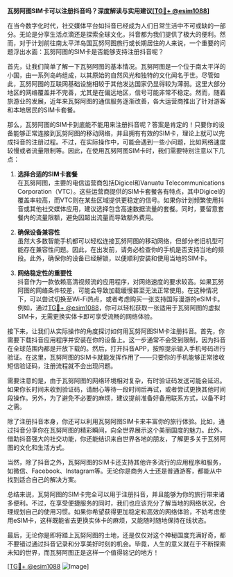 **瓦努阿图SIM卡可以注册抖音吗？深度解读与实用建议[[TG💪+ @esim1088](https://t.me/s/esim1088)]**

在当今数字化时代，社交媒体平台如抖音已经成为人们日常生活中不可或缺的一部分。无论是分享生活点滴还是探索全球文化，抖音都为我们提供了极大的便利。然而，对于计划前往南太平洋岛国瓦努阿图旅行或长期居住的人来说，一个重要的问题浮出水面：瓦努阿图的SIM卡是否能够支持注册抖音呢？

首先，让我们简单了解一下瓦努阿图的基本情况。瓦努阿图是一个位于南太平洋的小国，由一系列岛屿组成，以其原始的自然风光和独特的文化闻名于世。尽管如此，瓦努阿图的互联网基础设施相较于其他发达国家仍显得较为薄弱。这里大部分地区的网络覆盖并不完善，尤其是在偏远地区，信号可能非常不稳定。然而，随着旅游业的发展，近年来瓦努阿图的通信服务逐渐改善，各大运营商推出了针对游客和本地居民的SIM卡套餐。

那么，瓦努阿图的SIM卡到底能不能用来注册抖音呢？答案是肯定的！只要你的设备能够正常连接到瓦努阿图的移动网络，并且拥有有效的SIM卡，理论上就可以完成抖音的注册过程。不过，在实际操作中，可能会遇到一些小问题，比如网络速度较慢或者流量限制等。因此，在使用瓦努阿图SIM卡时，我们需要特别注意以下几点：

1. **选择合适的SIM卡套餐**  
   在瓦努阿图，主要的电信运营商包括Digicel和Vanuatu Telecommunications Corporation（VTC）。这些运营商提供的SIM卡套餐各有特点，其中Digicel的覆盖率较高，而VTC则在某些区域提供更稳定的信号。如果你计划频繁使用抖音或其他社交媒体应用，建议选择包含高速数据流量的套餐。同时，要留意套餐内的流量限额，避免因超出流量而导致额外费用。

2. **确保设备兼容性**  
   虽然大多数智能手机都可以轻松连接瓦努阿图的移动网络，但部分老旧机型可能存在兼容性问题。因此，在出发前，请务必检查你的手机是否支持当地的频段。此外，确保你的设备已经解锁，以便顺利安装和使用当地的SIM卡。

3. **网络稳定性的重要性**  
   抖音作为一款依赖高清视频流的应用程序，对网络速度的要求较高。如果瓦努阿图的网络条件较差，可能会导致加载缓慢甚至无法正常使用。在这种情况下，可以尝试切换至Wi-Fi热点，或者考虑购买一张支持国际漫游的eSIM卡。例如，通过[TG💪+ @esim1088](https://t.me/s/esim1088)，你可以轻松获取一张适用于瓦努阿图的虚拟SIM卡，无需更换实体卡即可享受流畅的网络体验。

接下来，让我们从实际操作的角度探讨如何用瓦努阿图SIM卡注册抖音。首先，你需要下载抖音应用程序并安装在你的设备上。这一步通常不会受到限制，因为抖音在全球范围内都是开放下载的。然后，打开抖音APP，按照提示输入手机号码进行验证。在这里，瓦努阿图的SIM卡就能发挥作用了——只要你的手机能够正常接收短信验证码，注册流程就不会出现问题。

需要注意的是，由于瓦努阿图的网络环境相对复杂，有时验证码发送可能会延迟。如果你长时间未收到验证码，请耐心等待一段时间后再试，或者尝试更换其他时间段操作。另外，为了避免不必要的麻烦，建议提前准备好备用联系方式，以备不时之需。

除了注册抖音本身，你还可以利用瓦努阿图SIM卡来丰富你的旅行体验。比如，通过抖音分享你在瓦努阿图的精彩瞬间，向全世界展示这个美丽国度的魅力。此外，借助抖音强大的社交功能，你还能结识来自世界各地的朋友，了解更多关于瓦努阿图的文化和生活方式。

当然，除了抖音之外，瓦努阿图的SIM卡还支持其他许多流行的应用程序和服务，如微信、Facebook、Instagram等。无论你是商务人士还是普通游客，都能从中找到适合自己的解决方案。

总结来说，瓦努阿图的SIM卡完全可以用于注册抖音，并且能够为你的旅行带来诸多便利。不过，在享受便捷服务的同时，我们也应该充分了解当地的网络状况，合理规划自己的使用习惯。如果你希望获得更加稳定和高效的网络体验，不妨考虑使用eSIM卡，这样既能省去更换实体卡的麻烦，又能随时随地保持在线状态。

最后，无论你是即将踏上瓦努阿图的土地，还是仅仅对这个神秘国度充满好奇，都不要错过通过抖音记录和分享美好时刻的机会。毕竟，人生的意义就在于不断探索未知的世界，而瓦努阿图正是这样一个值得铭记的地方！

[[TG💪+ @esim1088](https://t.me/s/esim1088) ![Image](https://i.postimg.cc/4NQfJmqS/Snipaste-2025-05-13-00-14-12.png)]